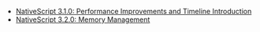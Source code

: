  - [NativeScript 3.1.0: Performance Improvements and Timeline Introduction](./nativescript-3.1.0-timeline)
 - [NativeScript 3.2.0: Memory Management](./nativescript-3.2.0-memory-management)
